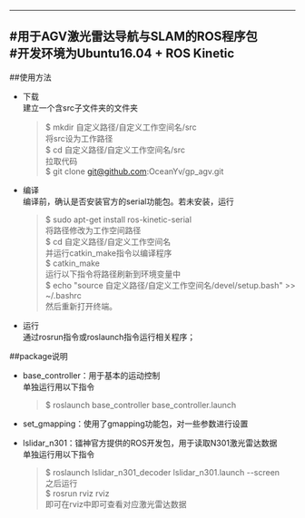 --------------------------------------------------
#用于AGV激光雷达导航与SLAM的ROS程序包  
#开发环境为Ubuntu16.04 + ROS Kinetic  
--------------------------------------------------

##使用方法
* 下载  
    建立一个含src子文件夹的文件夹
    > $ mkdir 自定义路径/自定义工作空间名/src  
    将src设为工作路径  
    > $ cd 自定义路径/自定义工作空间名/src  
    拉取代码  
    > $ git clone git@github.com:OceanYv/gp_agv.git  
* 编译  
    编译前，确认是否安装官方的serial功能包。若未安装，运行
    > $ sudo apt-get install ros-kinetic-serial  
    将路径修改为工作空间路径  
    > $ cd 自定义路径/自定义工作空间名  
    并运行catkin_make指令以编译程序  
    > $ catkin_make  
    运行以下指令将路径刷新到环境变量中  
    > $ echo "source 自定义路径/自定义工作空间名/devel/setup.bash" >> ~/.bashrc  
    然后重新打开终端。
* 运行  
    通过rosrun指令或roslaunch指令运行相关程序；


##package说明
* base_controller：用于基本的运动控制  
    单独运行用以下指令
    > $ roslaunch base_controller base_controller.launch

* set_gmapping：使用了gmapping功能包，对一些参数进行设置  

* lslidar_n301：镭神官方提供的ROS开发包，用于读取N301激光雷达数据  
    单独运行用以下指令
    > $ roslaunch lslidar_n301_decoder lslidar_n301.launch --screen  
    之后运行  
    > $ rosrun rviz rviz  
    即可在rviz中即可查看对应激光雷达数据  
